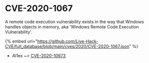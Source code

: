 # CVE-2020-1067

A remote code execution vulnerability exists in the way that Windows handles objects in memory, aka 'Windows Remote Code Execution Vulnerability'.

{% embed url="https://github.com/Live-Hack-CVE/full_database/blob/main/cves/2020/CVE-2020-1067.json" %}


* Al1ex ~> [CVE-2020-10673](https://www.alice-snow.ru/2020/database/cve-2020-1067/cve-2020-10673-al1ex)